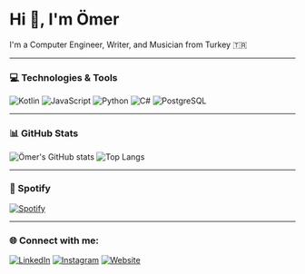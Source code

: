 # Hi 👋, I'm Ömer  
I'm a Computer Engineer, Writer, and Musician from Turkey 🇹🇷  

---

### 💻 Technologies & Tools
![Kotlin](https://img.shields.io/badge/Kotlin-0095D5?style=for-the-badge&logo=kotlin&logoColor=white)
![JavaScript](https://img.shields.io/badge/JavaScript-323330?style=for-the-badge&logo=javascript&logoColor=F7DF1E)
![Python](https://img.shields.io/badge/Python-14354C?style=for-the-badge&logo=python&logoColor=white)
![C#](https://img.shields.io/badge/C%23-68217A?style=for-the-badge&logo=c-sharp&logoColor=white)
![PostgreSQL](https://img.shields.io/badge/PostgreSQL-316192?style=for-the-badge&logo=postgresql&logoColor=white)

---

### 📊 GitHub Stats
![Ömer's GitHub stats](https://github-readme-stats.vercel.app/api?username=omercoskun&show_icons=true&theme=tokyonight)
![Top Langs](https://github-readme-stats.vercel.app/api/top-langs/?username=omercoskun&layout=compact&theme=tokyonight)

---

### 🎵 Spotify
[![Spotify](https://novatorem.vercel.app/api/spotify)](https://open.spotify.com/user/3154n2unpybymulbivvhj6ixt5ii)

---

### 🌐 Connect with me:
[![LinkedIn](https://img.shields.io/badge/LinkedIn-%230077B5.svg?style=for-the-badge&logo=linkedin&logoColor=white)](https://linkedin.com/in/omer)
[![Instagram](https://img.shields.io/badge/Instagram-%23E4405F.svg?style=for-the-badge&logo=Instagram&logoColor=white)](https://instagram.com/beiva.universe)
[![Website](https://img.shields.io/badge/Website-000000?style=for-the-badge&logo=About.me&logoColor=white)](https://beivauniverse.com)

<!--
**omerscoskun/omerscoskun** is a ✨ _special_ ✨ repository because its `README.md` (this file) appears on your GitHub profile.

Here are some ideas to get you started:

- 🔭 I’m currently working on ...
- 🌱 I’m currently learning ...
- 👯 I’m looking to collaborate on ...
- 🤔 I’m looking for help with ...
- 💬 Ask me about ...
- 📫 How to reach me: ...
- 😄 Pronouns: ...
- ⚡ Fun fact: ...
-->
